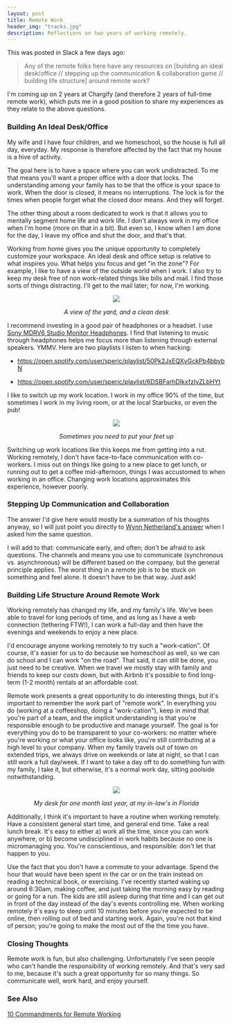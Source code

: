```yaml
---
layout: post
title: Remote Work
header_img: "tracks.jpg"
description: Reflections on two years of working remotely.
---
```

<p>This was posted in Slack a few days ago:</p>

<blockquote>
  <p>Any of the remote folks here have any resources on [building an ideal desk/office // stepping up the communication & collaboration game // building life structure] around remote work?</p>
</blockquote>

<p>I'm coming up on 2 years at Chargify (and therefore 2 years of
full-time remote work), which puts me in a good position to share my experiences as they relate to the above questions.</p>

<h3>Building An Ideal Desk/Office</h3>
<p>My wife and I have four children, and we homeschool, so the house is full all day, everyday. My response is therefore affected by the fact that my house is a hive of activity.</p>

<p>The goal here is to have a space where you can work undistracted. To me that means you'll want a proper office with a door that locks. The understanding among your family has to be that the office is your space to work. When the door is closed, it means no interruptions. The lock is for the times when people forget what the closed door means. And they will forget.</p>

<p>The other thing about a room dedicated to work is that it allows you
to mentally segment home life and work life. I don't always work in my
office when I'm home (more on that in a bit). But even so, I know when I
am done for the day, I leave my office and shut the door, and that's
that.</p>

<p>Working from home gives you the unique opportunity to completely
customize your workspace. An ideal desk and office setup is relative to
what inspires you. What helps you focus and get "in the zone"? For
example, I like to have a view of the outside world when I work. I also try to
keep my desk free of non work-related things like bills and
mail. I find those sorts of things distracting. I'll get to the mail later; for now, I'm
working.</p>

<center><div><img
src="https://igcdn-photos-d-a.akamaihd.net/hphotos-ak-xaf1/t51.2885-15/11254303_850487341672995_1905324248_n.jpg"/><p><i>A view of the yard, and a clean desk</i></p></div></center>

<p>I recommend investing in a good pair of headphones or a headset. I use <a
href="http://www.amazon.com/Sony-MDRV6-Studio-Monitor-Headphones/dp/B00001WRSJ">Sony MDRV6 Studio Monitor Headphones</a>. I find that listening to music through headphones helps me focus more than listening through external speakers. YMMV. Here are two playlists I listen to when hacking:</p>
<ul>
  <li><p><a
href="https://open.spotify.com/user/speric/playlist/50Pk2JxEQXvGckPb4bbvbN">https://open.spotify.com/user/speric/playlist/50Pk2JxEQXvGckPb4bbvbN</a></p></li>
  <li><p><a
href="https://open.spotify.com/user/speric/playlist/6DSBFarhDIkxfzIvZLbHYt">https://open.spotify.com/user/speric/playlist/6DSBFarhDIkxfzIvZLbHYt</a></p></li>
</ul>

<p>I like to switch up my work location. I work in my
office 90% of the time, but sometimes I work in my living room, or at the local Starbucks, or even the pub!</p>

<center><div><img
src="https://igcdn-photos-e-a.akamaihd.net/hphotos-ak-xpa1/t51.2885-15/10707038_1514120335491692_639196564_n.jpg"/><p><i>Sometimes you need to put your feet up</i></p></div></center>

<p>Switching up work locations like this keeps me from getting into a
rut. Working remotely, I don't have face-to-face communication with
co-workers. I miss out on things like going to a new place to get lunch, or running out to get a coffee mid-afternoon, things I was accustomed to when working in an office. Changing work
locations approximates this experience, however poorly.</p>

<h3>Stepping Up Communication and Collaboration</h3>
<p>The answer I'd give here would mostly be a summation of his thoughts anyway,
so I will just point you directly to <a
href="https://github.com/pengwynn/pingwynn/issues/3">Wynn Netherland's answer</a> when I asked him the
same question.</p>

<p>I will add to that: communicate early, and often; don't be afraid to ask questions. The channels and means you use to communicate (synchronous vs. asynchronous) will be different based on the company, but the general principle applies. The worst thing in a remote job is to be stuck on something and feel alone. It doesn't have to be that way. Just ask!</p>

<h3>Building Life Structure Around Remote Work</h3>
<p>Working remotely has changed my life, and my family's life. We've
been able to travel for long periods of time, and as long as I have a
web connection (tethering FTW!), I can work a full-day and then have the
evenings and weekends to enjoy a new place.</p>

<p>I'd encourage anyone working remotely to try such a "work-cation". Of
course, it's easier for us to do because we homeschool as well, so we
can do school and I can work "on the road". That said, it can still be
done, you just need to be creative. When we travel we mostly stay with
family and friends to keep our costs down, but with Airbnb it's possible
to find long-term (1-2 month) rentals at an affordable cost.</p>

<p>Remote work presents a great opportunity to do interesting things,
but it's important to remember the <i>work</i> part of "remote work". In
everything you do (working at a coffeeshop, doing a "work-cation"), keep
in mind that you're part of a team, and the implicit understanding is
that you're responsible enough to be productive and manage yourself. The
goal is for everything you do to be transparent to your co-workers: no
matter where you're working or what your office looks like, you're still
contributing at a high level to your company. When my family travels out of
town on extended trips, we always drive on weekends or late at night, so
that I can still work a full day/week. If I want to take a day off to
do something fun with my family, I take it, but otherwise, it's a normal
work day, sitting poolside notwithstanding.</p>

<center><div><img
src="https://igcdn-photos-e-a.akamaihd.net/hphotos-ak-xtp1/t51.2885-15/1538529_1475648599328884_225936597_n.jpg"/><p><i>My desk for one month last year, at my in-law's in Florida</i></p></div></center>

<p>Additionally, I think it's important to have a routine when working
remotely. Have a consistent general start time, and general end time. Take a real
lunch break. It's easy to either a) work all the time, since you can
work anywhere, or b) become undisciplined in work habits because no one
is micromanaging you. You're conscientious, and responsible: don't let
that happen to you.</p>

<p>Use the fact that you don't have a commute to your advantage. Spend
the hour that would have been spent in the car or on the train instead on reading a technical
book, or exercising. I've recently started waking up around 6:30am,
making coffee, and just taking the morning easy by reading or going for
a run. The kids are still asleep during that time and I can get out in
front of the day instead of the day's events controlling me. When
working remotely it's easy to sleep until 10 minutes before you're
expected to be online, then rolling out of bed and starting work. Again,
you're not that kind of person; you're going to make the most out of the
the time you have.</p>

<h3>Closing Thoughts</h3>
<p>Remote work is fun, but also challenging. Unfortunately I've seen
people who can't handle the responsibility of working remotely. And
that's very sad to me, because it's such a great opportunity for so many
things. So communicate well, work hard, and enjoy yourself.</p>

<h3>See Also</h3>
<p><a
href="http://cultivatenow.com/10-commandments-for-remote-working/">10 Commandments for Remote Working</a></p>
